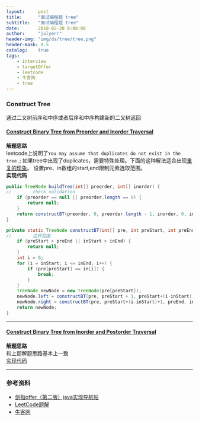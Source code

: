 ```yaml
---
layout:     post
title:      "面试编程题 tree"
subtitle:   "面试编程题 tree"
date:       2018-02-20 6:00:00
author:     "julyerr"
header-img: "img/ds/tree/tree.png"
header-mask: 0.5
catalog: 	true
tags:
    - interview
    - targetOffer
    - leetcode
    - 牛客网
    - tree
---
```


### Construct Tree
通过二叉树前序和中序或者后序和中序构建新的二叉树返回
#### [Construct Binary Tree from Preorder and Inorder Traversal](https://leetcode.com/problems/construct-binary-tree-from-preorder-and-inorder-traversal/description/)
**解题思路**<br>
leetcode上说明了`You may assume that duplicates do not exist in the tree.`;
如果tree中出现了duplicates，需要特殊处理。下面的这种解法适合出现[重复的现象](https://www.nowcoder.com/practice/8a19cbe657394eeaac2f6ea9b0f6fcf6)。
设置pre、in数组的start,end限制元素选取范围。<br>
**实现代码**<br>
```java
public TreeNode buildTree(int[] preorder, int[] inorder) {
//        check validation
    if (preorder == null || preorder.length == 0) {
        return null;
    }
    return constructBT(preorder, 0, preorder.length - 1, inorder, 0, inorder.length - 1);
}

private static TreeNode constructBT(int[] pre, int preStart, int preEnd, int[] in, int inStart, int inEnd) {
//        边界范围
    if (preStart > preEnd || inStart > inEnd) {
        return null;
    }
    int i = 0;
    for (i = inStart; i <= inEnd; i++) {
        if (pre[preStart] == in[i]) {
            break;
        }
    }
    TreeNode newNode = new TreeNode(pre[preStart]);
    newNode.left = constructBT(pre, preStart + 1, preStart+(i-inStart), in, inStart, i - 1);
    newNode.right = constructBT(pre, preStart+(i-inStart)+1, preEnd, in, i + 1, inEnd);
    return newNode;
}
```

---
#### [Construct Binary Tree from Inorder and Postorder Traversal](https://leetcode.com/problems/construct-binary-tree-from-inorder-and-postorder-traversal/description/)
**解题思路**<br>
和上题解题思路基本上一致<br>
[实现代码](https://github.com/julyerr/algo/tree/master/src/com/julyerr/leetcode/tree/BSTFIP.java)

---
### 参考资料
- [剑指offer（第二版）java实现导航帖](https://www.jianshu.com/p/010410a4d419)
- [LeetCode题解](https://www.zybuluo.com/Yano/note/253649)
- [牛客网](https://www.nowcoder.com/5312575)

